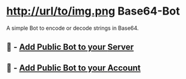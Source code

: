 # [http://url/to/img.png](https://cdn.discordapp.com/emojis/1304172810532290560.webp?size=44&quality=lossless) Base64-Bot
A simple Bot to encode or decode strings in Base64.

## 🔗 - [Add Public Bot to your __Server__](https://discord.com/oauth2/authorize?client_id=1302570462072803368&permissions=278528&integration_type=0&scope=bot+applications.commands)

## 🔗 - [Add Public Bot to your __Account__](https://discord.com/oauth2/authorize?client_id=1302570462072803368&permissions=278528&integration_type=1&scope=bot+applications.commands) 
